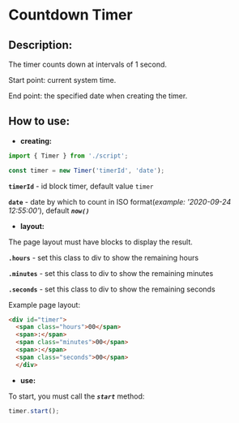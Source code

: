 # Countdown Timer
## Description:
The timer counts down at intervals of 1 second.

Start point: current system time.

End point: the specified date when creating the timer.

## How to use:
- **creating:**
```javascript
import { Timer } from './script';

const timer = new Timer('timerId', 'date');
``` 
**`timerId`** - id block timer, default value `timer`

**`date`** - date by which to count in ISO format(_example: '2020-09-24 12:55:00'_), default ***`now()`***

- **layout:**

The page layout must have blocks to display the result.

 **`.hours`** - set this class to div to show the remaining hours

 **`.minutes`** - set this class to div to show the remaining minutes

 **`.seconds`** - set this class to div to show the remaining seconds

Example page layout:
```html
<div id="timer">
  <span class="hours">00</span>
  <span>:</span>
  <span class="minutes">00</span>
  <span>:</span>
  <span class="seconds">00</span>
  </div>
```
- **use:**

To start, you must call the ***`start`*** method:
```javascript
timer.start();
```
